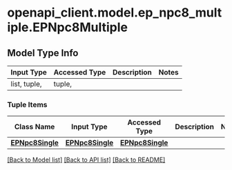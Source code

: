 # openapi_client.model.ep_npc8_multiple.EPNpc8Multiple

## Model Type Info
Input Type | Accessed Type | Description | Notes
------------ | ------------- | ------------- | -------------
list, tuple,  | tuple,  |  | 

### Tuple Items
Class Name | Input Type | Accessed Type | Description | Notes
------------- | ------------- | ------------- | ------------- | -------------
[**EPNpc8Single**](EPNpc8Single.md) | [**EPNpc8Single**](EPNpc8Single.md) | [**EPNpc8Single**](EPNpc8Single.md) |  | 

[[Back to Model list]](../../README.md#documentation-for-models) [[Back to API list]](../../README.md#documentation-for-api-endpoints) [[Back to README]](../../README.md)

